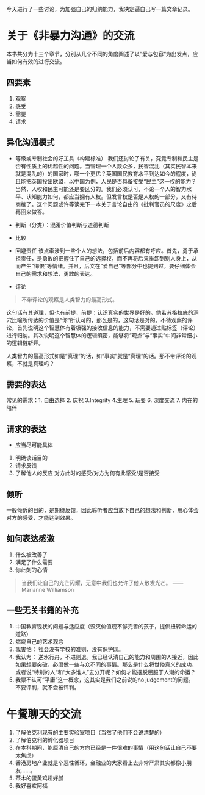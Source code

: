 今天进行了一些讨论，为加强自己的归纳能力，我决定逼自己写一篇文章记录。

# 关于《非暴力沟通》的交流
本书共分为十三个章节，分别从几个不同的角度阐述了以”爱与包容“为出发点，应当如何有效的进行交流。

## 四要素
1. 观察
2. 感受
3. 需要
4. 请求

## 异化沟通模式
* 等级或专制社会的好工具（构建标准）
我们还讨论了有关，究竟专制和民主是否有性质上的优越性的问题。当管理一个人数众多，民智混乱（其实民智本来就是混乱的）的国家时，哪一个更优？英国国民教育水平到达如今的程度，尚且能把英国投出欧盟，以中国为例，人民是否具备接受“民主”这一权的能力？
当然，人权和民主可能还是要区分的。我们必须认可，不论一个人的智力水平、认知能力如何，都应当拥有人权。但发言权是否是人权的一部分，又有待商榷了。这个问题或许等读完下一本关于言论自由的《批判官员的尺度》之后再回来做答。

 
* 判断（分类）：混淆价值判断与道德判断

* 比较
* 回避责任
 该点牵涉到一些个人的想法，包括前后内容都有呼应。首先，勇于承担责任，是勇敢的把握住了自己的选择权，而不再将后果推卸到别人身上，从而产生“悔恨”等情绪。并且，后文在“爱自己”等部分中也提到过，要仔细体会自己的需求和想法，勇敢的表达。
* 评论

> 不带评论的观察是人类智力的最高形式。 

这句话有其道理，但也有前提，前提：认识真实的世界是好的。倘若苏格拉底的洞穴比喻所传达的价值是“你”所认可的，那么是的，这句话是对的。不待观察的评论，首先说明这个智慧体有着极强的接收信息的能力，不需要通过贴标签（评论）进行归纳。其次说明这个智慧体的逻辑缜密，能够将“观点”与“事实”中间非常细小的逻辑链斩开。

人类智力的最高形式如是“真理”的话，如“事实”就是“真理”的话。那不带评论的观察，不就是真理吗？

## 需要的表达
常见的需求：1. 自由选择 2. 庆祝 3.Integrity 4.生理 5. 玩耍 6. 深度交流 7. 内在的陪伴

## 请求的表达
* 应当尽可能具体
1. 明确谈话目的
2. 请求反馈
3. 了解他人的反应
对方此时的感受/对方为何有此感受/是否接受

## 倾听
一般倾诉的目的，是期待反馈，因此聆听者应当放下自己的想法和判断，用心体会对方的感受，才能达到效果。

## 如何表达感激
1. 什么被改善了
2. 满足了什么需要
3. 你此刻的心情

> 当我们让自己的光芒闪耀，无意中我们也允许了他人散发光芒。
> —— Marianne Williamson

## 一些无关书籍的补充
1. 中国教育现状的问题与适应度（毁灭价值观不够完善的孩子，提供扭转命运的道路）
2. 燃烧自己的艺术观念
3. 我害怕： 社会没有学校的准则，没有保护网。
4. 我认为： 逆水行舟，不进则退。我已经认清自己的能力和周围的人接近，因此如果想要突破，必须做一些与众不同的事情。那么是什么将世俗意义的成功，或者说“特别的人“和“大多谁人”去分开呢？如何才能摆脱屈服于人潮的命运？
5. 我票不认可”平庸“这一概念，这其实是我们之前说的no judgement的问题。不要评判，就不会被评判。


# 午餐聊天的交流

1. 了解伯克利现有的主要实验室项目（当然了他们不会说清楚的）
2. 了解伯克利的孵化器项目
3. 在本科期间，能厘清自己的方向已经是一件很难的事情（用这句话让自己不要太焦虑）
4. 香港房地产业就是个恶性循环，金融业的大家看上去非常严肃其实都像小朋友……。
5. 茶木的蛋黄鸡翅好腻
6. 我好喜欢阿福
